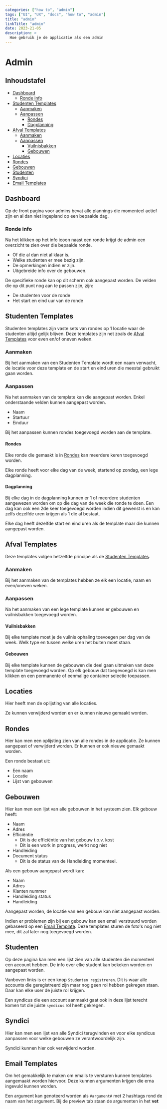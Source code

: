 ```yaml
---
categories: ["how to", "admin"]
tags: ["UI", "UX", "docs", "how to", "admin"]
title: "admin"
linkTitle: "admin"
date: 2023-21-05
description: >
  Hoe gebruik je de applicatie als een admin
---
```


# Admin

## Inhoudstafel

- [Dashboard](#dashboard)
  - [Ronde info](#ronde-info)
- [Studenten Templates](#studenten-templates)
  - [Aanmaken](#aanmaken)
  - [Aanpassen](#aanpassen)
    - [Rondes](#rondes)
    - [Dagplanning](#dagplanning)
- [Afval Templates](#afval-templates)
  - [Aanmaken](#aanmaken-1)
  - [Aanpassen](#aanpassen-1)
    - [Vuilnisbakken](#vuilnisbakken)
    - [Gebouwen](#gebouwen)
- [Locaties](#locaties)
- [Rondes](#rondes)
- [Gebouwen](#gebouwen-1)
- [Studenten](#studenten)
- [Syndici](#syndici)
- [Email Templates](#email-templates)

## Dashboard

Op de front pagina voor admins bevat alle plannings die momenteel actief zijn en al dan niet ingepland op een bepaalde dag.

### Ronde info
Na het klikken op het info icoon naast een ronde krijgt de admin een overzicht te zien over die bepaalde ronde.
- Of die al dan niet al klaar is.
- Welke studenten er mee bezig zijn.
- De opmerkingen indien er zijn.
- Uitgebreide info over de gebouwen.

De specifieke ronde kan op dit scherm ook aangepast worden. De velden die op dit punt nog aan te passen zijn, zijn:
- De studenten voor de ronde
- Het start en eind uur van de ronde

## Studenten Templates

Studenten templates zijn vaste sets van rondes op 1 locatie waar de studenten altijd gelijk blijven. Deze templates zijn net zoals de [Afval Templates](#afval-templates) voor even en/of oneven weken.

### Aanmaken
Bij het aanmaken van een Studenten Template wordt een naam verwacht, de locatie voor deze template en de start en eind uren die meestal gebruikt gaan worden.

### Aanpassen
Na het aanmaken van de template kan die aangepast worden. Enkel onderstaande velden kunnen aangepast worden.
- Naam
- Startuur
- Einduur

Bij het aanpassen kunnen rondes toegevoegd worden aan de template.

#### Rondes

Elke ronde die gemaakt is in [Rondes](#rondes-1) kan meerdere keren toegevoegd worden.

Elke ronde heeft voor elke dag van de week, startend op zondag, een lege dagplanning.

#### Dagplanning
Bij elke dag in de dagplanning kunnen er 1 of meerdere studenten aangewezen worden om op die dag van de week die ronde te doen.
Een dag kan ook een 2de keer toegevoegd worden indien dit gewenst is en kan zelfs dezelfde uren krijgen als 1 die al bestaat.

Elke dag heeft dezelfde start en eind uren als de template maar die kunnen aangepast worden.

## Afval Templates
 
Deze templates volgen hetzelfde principe als de [Studenten Templates](#studenten-templates).

### Aanmaken
Bij het aanmaken van de templates hebben ze elk een locatie, naam en even/oneven weken.

### Aanpassen
Na het aanmaken van een lege template kunnen er gebouwen en vuilnisbakken toegevoegd worden.

#### Vuilnisbakken
Bij elke template moet je de vuilnis ophaling toevoegen per dag van de week. Welk type en tussen welke uren het buiten moet staan.

#### Gebouwen
Bij elke template kunnen de gebouwen die deel gaan uitmaken van deze template toegevoegd worden.
Op elk gebouw dat toegevoegd is kan men klikken en een permanente of eenmalige container selectie toepassen.

## Locaties

Hier heeft men de oplijsting van alle locaties.

Ze kunnen verwijderd worden en er kunnen nieuwe gemaakt worden.

## Rondes

Hier kan men een oplijsting zien van alle rondes in de applicatie. Ze kunnen aangepast of verwijderd worden.
Er kunnen er ook nieuwe gemaakt worden.

Een ronde bestaat uit:
- Een naam
- Locatie
- Lijst van gebouwen



## Gebouwen

Hier kan men een lijst van alle gebouwen in het systeem zien.
Elk gebouw heeft:
- Naam
- Adres
- Efficiëntie
  - Dit is de efficiëntie van het gebouw t.o.v. kost
  - Dit is een work in progress, werkt nog niet
- Handleiding
- Document status
  - Dit is de status van de Handleiding momenteel.

Als een gebouw aangepast wordt kan:
- Naam
- Adres
- Klanten nummer
- Handleiding status
- Handleiding

Aangepast worden, de locatie van een gebouw kan niet aangepast worden.

Indien er problemen zijn bij een gebouw kan een email verstruurd worden gebaseerd op een [Email Template](#email-templates).
Deze templates sturen de foto's nog niet mee, dit zal later nog toegevoegd worden.

## Studenten

Op deze pagina kan men een lijst zien van alle studenten die momenteel een account hebben. De info over elke student kan bekeken worden en aangepast worden.

Vanboven links is er een knop `Studenten registreren`. Dit is waar alle accounts die geregistreerd zijn maar nog geen rol hebben gekregen staan.
Daar kan elke user de juiste rol krijgen.

Een syndicus die een account aanmaakt gaat ook in deze lijst terecht komen tot die juiste `syndicus` rol heeft gekregen.

## Syndici

Hier kan men een lijst van alle Syndici terugvinden en voor elke syndicus aanpassen voor welke gebouwen ze verantwoordelijk zijn.

Syndici kunnen hier ook verwijderd worden.

## Email Templates

Om het gemakkelijk te maken om emails te versturen kunnen templates aangemaakt worden hiervoor. Deze kunnen argumenten krijgen die erna ingevuld kunnen worden.

Een argument kan genoteerd worden als `#argument#` met 2 hashtags rond de naam van het argument. Bij de preview tab staan de argumenten in het **vet**
